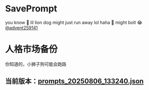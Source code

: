 # SavePrompt
you know 🫠 lil lion dog might just run away lol
haha 🐶 might bolt 😂 [@advent259141](https://github.com/advent259141)

# 人格市场备份
你知道的，小狮子狗可能会跑路

## 当前版本：[prompts_20250806_133240.json](https://github.com/Larch-C/SavePrompt/blob/main/prompts_20250806_133240.json)
